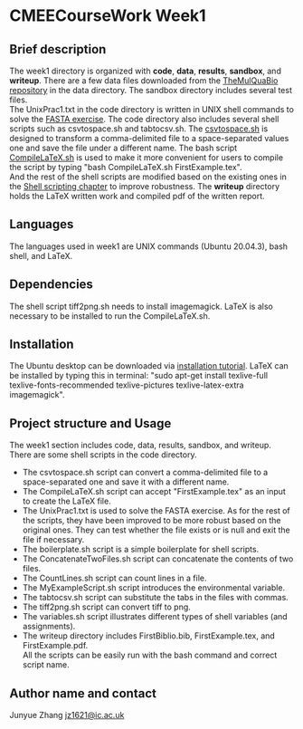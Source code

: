 # CMEECourseWork Week1
## Brief description
The week1 directory is organized with **code**, **data**, **results**, **sandbox**, and **writeup**. There are a few data files downloaded from the [TheMulQuaBio repository](https://github.com/mhasoba/TheMulQuaBio) in the data directory. 
The sandbox directory includes several test files.  
The UnixPrac1.txt in the code directory is written in UNIX shell commands to solve the [FASTA exercise](https://mhasoba.github.io/TheMulQuaBio/notebooks/01-Unix.html#fasta-exercise). The code directory also includes several shell scripts such as csvtospace.sh and tabtocsv.sh.
The [csvtospace.sh](https://mhasoba.github.io/TheMulQuaBio/notebooks/02-ShellScripting.html#a-new-shell-script) is designed to transform a comma-delimited file to a space-separated values one and save the file under a different name. 
The bash script [CompileLaTeX.sh](https://mhasoba.github.io/TheMulQuaBio/notebooks/04-LaTeX.html#first-latex-example) is used to make it more convenient for users to compile the script by typing "bash CompileLaTeX.sh FirstExample.tex".  
And the rest of the shell scripts are modified based on the existing ones in the [Shell scripting chapter](https://mhasoba.github.io/TheMulQuaBio/notebooks/02-ShellScripting.html#a-useful-shell-scripting-example) to improve robustness.  The **writeup** directory holds the LaTeX written work and compiled pdf of the written report.
## Languages
The languages used in week1 are UNIX commands (Ubuntu 20.04.3), bash shell, and LaTeX.

## Dependencies
The shell script tiff2png.sh needs to install imagemagick. LaTeX is also necessary to be installed to run the CompileLaTeX.sh.

## Installation
The Ubuntu desktop can be downloaded via [installation tutorial](https://ubuntu.com/tutorials/install-ubuntu-desktop#1-overview). LaTeX can be installed by typing this in terminal: "sudo apt-get install texlive-full texlive-fonts-recommended texlive-pictures texlive-latex-extra imagemagick".

## Project structure and Usage
The week1 section includes code, data, results, sandbox, and writeup. There are some shell scripts in the code directory. 
+ The csvtospace.sh script can convert a comma-delimited file to a space-separated one and save it with a different name. 
+ The CompileLaTeX.sh script can accept "FirstExample.tex" as an input to create the LaTeX file.
+ The UnixPrac1.txt is used to solve the FASTA exercise.  As for the rest of the scripts, they have been improved to be more robust based on the original ones. They can test whether the file exists or is null and exit the file if necessary.
+ The boilerplate.sh script is a simple boilerplate for shell scripts.
+ The ConcatenateTwoFiles.sh script can concatenate the contents of two files.
+ The CountLines.sh script can count lines in a file.
+ The MyExampleScript.sh script introduces the environmental variable.
+ The tabtocsv.sh script can substitute the tabs in the files with commas.
+ The tiff2png.sh script can convert tiff to png.
+ The variables.sh script illustrates different types of shell variables (and assignments).
+ The writeup directory includes FirstBiblio.bib, FirstExample.tex, and FirstExample.pdf.  
All the scripts can be easily run with the bash command and correct script name.

## Author name and contact
Junyue Zhang jz1621@ic.ac.uk
